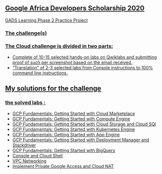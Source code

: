 # <a href='https://google.qwiklabs.com/public_profiles/3153e3ed-677a-4567-8ad7-486af8083671'> 

## Google Africa Developers Scholarship 2020 
GADS Learning Phase 2 Practice Project

### The challenge(s)
### The Cloud challenge is divided in two parts:
- Complete of 10-15 selected hands-on labs on Qwiklabs and submitting proof of such per screenshot based on the email received.
- “Translation” of 2-3 selected labs from Console instructions to 100% command line instructions.


## My solutions for the challenge
### the solved labs :

- GCP Fundamentals: Getting Started with Cloud Marketplace 
- GCP Fundamentals: Getting Started with Compute Engine
- GCP Fundamentals: Getting Started with Cloud Storage and Cloud SQl
- GCP Fundamentals: Getting Started with Kubernetes Engine 
- GCP Fundamentals: Getting Started with App Engine
- GCP Fundamentals: Getting Started with Deployment Manager and Stackdriver
- GCP Fundamentals: Getting Started with BigQuery
- Console and Cloud Shell
- VPC Networking
- Implement Private Google Access and Cloud NAT
